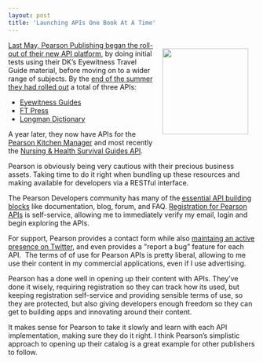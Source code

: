 ```yaml
---
layout: post
title: 'Launching APIs One Book At A Time'
---
```

<p><a href="http://developer.pearson.com/api/nursing-health-survival-guides-api/apimethod/get-article/189/overview" target="_blank"><img style="padding: 15px;" src="http://kinlane-productions.s3.amazonaws.com/api-evangelist/pearson/pearson-nursing-guide.jpg" alt="" width="175" align="right" /></a></p>
<p><a href="http://developer.mimeo.com/blog/blog_detail.php?ID=103">Last May, Pearson Publishing began the roll-out of their new API platform</a>, by doing initial tests using their DK&rsquo;s Eyewitness Travel Guide material, before moving on to a wider range of subjects.  By the <a href="http://blog.apievangelist.com/2011/08/16/re-inventing-pearson-publishing-using-apis/">end of the summer they had rolled out</a> a total of three APIs:</p>
<ul class="mainlist">
<li><a href="http://developer.pearson.com/api/eyewitness-guides/apimethod/entries-guide/189/overview" target="_blank">Eyewitness Guides</a></li>
<li><a href="http://developer.pearson.com/api/ft-press/apimethod/get-book-block/189/overview" target="_blank">FT Press</a></li>
<li><a href="http://developer.pearson.com/api/longman-dictionary/apimethod/get-entry-0/189/overview" target="_blank">Longman Dictionary</a></li>
</ul>
<p>A year later, they now have APIs for the <a href="http://developer.pearson.com/api/pearson-kitchen-manager/apimethod/courses/190/overview" target="_blank">Pearson Kitchen Manager</a> and most recently the <a href="http://developer.pearson.com/api/nursing-health-survival-guides-api/apimethod/get-article/189/overview" target="_blank">Nursing &amp; Health Survival Guides API</a>.</p>
<p>Pearson is obviously being very cautious with their precious business assets. Taking time to do it right when bundling up these resources and making available for developers via a RESTful interface.</p>
<p>The Pearson Developers community has many of the <a title="essential API building blocks" href="http://apievangelist.com/2011/03/07/api-area-common-building-blocks/">essential API building blocks</a> like documentation, blog, forum, and FAQ. <a title="Registration for Pearson APIs" href="http://developer.pearson.com/user">Registration for Pearson APIs</a> is self-service, allowing me to immediately verify my email, login and begin exploring the APIs.</p>
<p>For support, Pearson provides a contact form while also <a href="https://twitter.com/#!/pearsonapi">maintaing an active presence on Twitter</a>, and even provides a "report a bug" feature for each API. &nbsp;The terms of of use for Pearson APIs is pretty liberal, allowing to me use their content in my commercial applications, even if I use advertising.</p>
<p>Pearson has a done well in opening up their content with APIs.  They&rsquo;ve done it wisely, requiring registration so they can track how its used, but keeping registration self-service and providing sensible terms of use, so they are protected, but also giving developers enough freedom so they can get to building apps and innovating around their content.</p>
<p>It makes sense for Pearson to take it slowly and learn with each API implementation, making sure they do it right.  I think Pearson&rsquo;s simplistic approach to opening up their catalog is a great example for other publishers to follow.</p>
